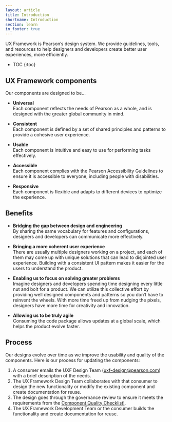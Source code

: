```yaml
---
layout: article
title: Introduction
shortname: Introduction
section: learn
in_footer: true
---
```


UX Framework is Pearson’s design system. We provide guidelines, tools, and resources to help designers and developers create better user experiences, more efficiently.


* TOC
{:toc}

## UX Framework components
Our components are designed to be...

- **Universal**  
   Each component reflects the needs of Pearson as a whole, and is designed with the greater global community in mind.


- **Consistent**  
   Each component is defined by a set of shared principles and patterns to provide a cohesive user experience.


- **Usable**  
   Each component is intuitive and easy to use for performing tasks effectively.

- **Accessible**  
   Each component complies with the Pearson Accessibility Guidelines to ensure it is accessible to everyone, including people with disabilities.

- **Responsive**  
   Each component is flexible and adapts to different devices to optimize the experience.


## Benefits


- **Bridging the gap between design and engineering**  
   By sharing the same vocabulary for features and configurations, designers and developers can communicate more effectively.


- **Bringing a more coherent user experience**  
   There are usually multiple designers working on a project, and each of them may come up with unique solutions that can lead to disjointed  user experience. Building with a consistent UI pattern makes it easier for the users to understand the product.

- **Enabling us to focus on solving greater problems**  
   Imagine designers and developers spending time designing every little nut and bolt for a product. We can utilize this collective effort by providing well designed components and patterns so you don’t have to reinvent the wheels. With more time freed up from nudging the pixels, designers have more time for creativity and innovation.

- **Allowing us to be truly agile**  
   Consuming the code package allows updates at a global scale, which helps the product evolve faster.


## Process

Our designs evolve over time as we improve the usability and quality of the components. Here is our process for updating the components:


1. A consumer emails the UXF Design Team (uxf-design@pearson.com) with a brief description of the needs.
2. The UX Framework Design Team collaborates with that consumer to design the new functionality or modify the existing component and create documentation for reuse.
3. The design goes through the governance review to ensure it meets the requirements from the [Component Quality Checklist!]({{site.baseurl}}/membership-spec).
4. The UX Framework Development Team or the consumer builds the functionality and create documentation for reuse.
